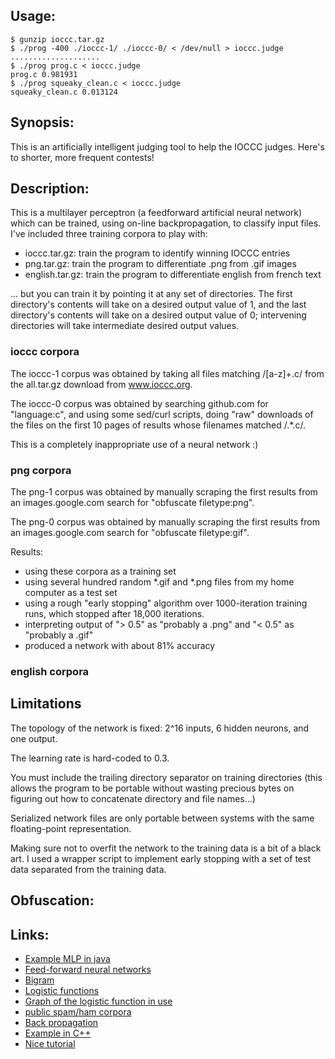 ## Usage:
    $ gunzip ioccc.tar.gz
    $ ./prog -400 ./ioccc-1/ ./ioccc-0/ < /dev/null > ioccc.judge
    ....................
    $ ./prog prog.c < ioccc.judge
    prog.c 0.981931
    $ ./prog squeaky_clean.c < ioccc.judge
    squeaky_clean.c 0.013124

## Synopsis:
This is an artificially intelligent judging tool to help the IOCCC judges.
Here's to shorter, more frequent contests!

## Description:
This is a multilayer perceptron (a feedforward artificial neural network)
which can be trained, using on-line backpropagation, to classify input files. I've
included three training corpora to play with:

 * ioccc.tar.gz: train the program to identify winning IOCCC entries
 * png.tar.gz: train the program to differentiate .png from .gif images
 * english.tar.gz: train the program to differentiate english from french text

... but you can train it by pointing it at any set of directories. The first
directory's contents will take on a desired output value of 1, and the last
directory's contents will take on a desired output value of 0; intervening
directories will take intermediate desired output values.

### ioccc corpora

The ioccc-1 corpus was obtained by taking all files matching /[a-z]+\.c/ from
the all.tar.gz download from www.ioccc.org.

The ioccc-0 corpus was obtained by searching github.com for "language:c",
and using some sed/curl scripts, doing "raw" downloads of the files on the
first 10 pages of results whose filenames matched /.*\.c/.

This is a completely inappropriate use of a neural network :)

### png corpora

The png-1 corpus was obtained by manually scraping the first results from an
images.google.com search for "obfuscate filetype:png".

The png-0 corpus was obtained by manually scraping the first results from an
images.google.com search for "obfuscate filetype:gif".

Results:
 * using these corpora as a training set
 * using several hundred random *.gif and *.png files from my home computer as
   a test set
 * using a rough "early stopping" algorithm over 1000-iteration training runs,
   which stopped after 18,000 iterations.
 * interpreting output of "> 0.5" as "probably a .png" and "< 0.5" as "probably
   a .gif"
 * produced a network with about 81% accuracy

### english corpora

## Limitations
The topology of the network is fixed: 2^16 inputs, 6 hidden neurons, and one
output.

The learning rate is hard-coded to 0.3.

You must include the trailing directory separator on training directories
(this allows the program to be portable without wasting precious bytes on
figuring out how to concatenate directory and file names...)

Serialized network files are only portable between systems with the same
floating-point representation.

Making sure not to overfit the network to the training data is a bit of a
black art. I used a wrapper script to implement early stopping with a set of
test data separated from the training data.

## Obfuscation:

## Links:
 * [Example MLP in java](https://github.com/jimmikaelkael/multi-layer-perceptron)
 * [Feed-forward neural networks](http://en.wikipedia.org/wiki/Feedforward_neural_network)
 * [Bigram](http://en.wikipedia.org/wiki/Bigram)
 * [Logistic functions](http://en.wikipedia.org/wiki/Logistic_function)
 * [Graph of the logistic function in use](https://www.google.com/search?q=1/(1%2Bexp(-x)))
 * [public spam/ham corpora](http://spamassassin.apache.org/publiccorpus/)
 * [Back propagation](http://www.learnartificialneuralnetworks.com/backpropagation.html)
 * [Example in C++](http://www.codeproject.com/KB/recipes/BP.aspx)
 * [Nice tutorial](http://www.shiffman.net/teaching/nature/nn/)
